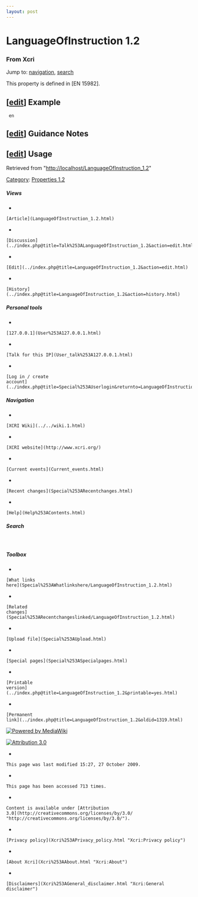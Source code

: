```yaml
---
layout: post
---
```


<script>
  (function(i,s,o,g,r,a,m){i['GoogleAnalyticsObject']=r;i[r]=i[r]||function(){
  (i[r].q=i[r].q||[]).push(arguments)},i[r].l=1*new Date();a=s.createElement(o),
  m=s.getElementsByTagName(o)[0];a.async=1;a.src=g;m.parentNode.insertBefore(a,m)
  })(window,document,'script','https://www.google-analytics.com/analytics.js','ga');

  ga('create', 'UA-73710929-3', 'auto');
  ga('send', 'pageview');

</script>







LanguageOfInstruction 1.2 
=========================













### From Xcri 







Jump to: [navigation](LanguageOfInstruction_1.2.html#column-one),
[search](LanguageOfInstruction_1.2.html#searchInput)



This property is defined in \[EN 15982\].


\[[edit](../index.php@title=LanguageOfInstruction_1.2&action=edit&section=1.html "Edit section: Example")\] Example
-------------------------------------------------------------------------------------------------------------------------------------------------------------------------------------

     en


\[[edit](../index.php@title=LanguageOfInstruction_1.2&action=edit&section=2.html "Edit section: Guidance Notes")\] Guidance Notes
---------------------------------------------------------------------------------------------------------------------------------------------------------------------------------------------------


\[[edit](../index.php@title=LanguageOfInstruction_1.2&action=edit&section=3.html "Edit section: Usage")\] Usage
---------------------------------------------------------------------------------------------------------------------------------------------------------------------------------



Retrieved from
"[http://localhost/LanguageOfInstruction\_1.2](LanguageOfInstruction_1.2.html)"





[Category](Special%253ACategories.html "Special:Categories"): [Properties
1.2](Category%253AProperties_1.2.html "Category:Properties 1.2")

















##### Views



-   

    

    [Article](LanguageOfInstruction_1.2.html)
-   

    

    [Discussion](../index.php@title=Talk%253ALanguageOfInstruction_1.2&action=edit.html)
-   

    

    [Edit](../index.php@title=LanguageOfInstruction_1.2&action=edit.html)
-   

    

    [History](../index.php@title=LanguageOfInstruction_1.2&action=history.html)







##### Personal tools



-   

    

    [127.0.0.1](User%253A127.0.0.1.html)
-   

    

    [Talk for this IP](User_talk%253A127.0.0.1.html)
-   

    

    [Log in / create
    account](../index.php@title=Special%253AUserlogin&returnto=LanguageOfInstruction_1.2.html)











[](../../wiki.1.html "XCRI Wiki")





##### Navigation



-   

    

    [XCRI Wiki](../../wiki.1.html)
-   

    

    [XCRI website](http://www.xcri.org/)
-   

    

    [Current events](Current_events.html)
-   

    

    [Recent changes](Special%253ARecentchanges.html)
-   

    

    [Help](Help%253AContents.html)







##### Search





 









##### Toolbox



-   

    

    [What links
    here](Special%253AWhatlinkshere/LanguageOfInstruction_1.2.html)
-   

    

    [Related
    changes](Special%253ARecentchangeslinked/LanguageOfInstruction_1.2.html)
-   

    

    [Upload file](Special%253AUpload.html)
-   

    

    [Special pages](Special%253ASpecialpages.html)
-   

    

    [Printable
    version](../index.php@title=LanguageOfInstruction_1.2&printable=yes.html)
-   

    

    [Permanent
    link](../index.php@title=LanguageOfInstruction_1.2&oldid=1319.html)















[![Powered by
MediaWiki](../skins/common/images/poweredby_mediawiki_88x31.png)](http://www.mediawiki.org/)





[![Attribution 3.0
](http://i.creativecommons.org/l/by/3.0/88x31.png)](http://creativecommons.org/licenses/by/3.0/)



-   

    

    This page was last modified 15:27, 27 October 2009.
-   

    

    This page has been accessed 713 times.
-   

    

    Content is available under [Attribution
    3.0](http://creativecommons.org/licenses/by/3.0/ "http://creativecommons.org/licenses/by/3.0/").
-   

    

    [Privacy policy](Xcri%253APrivacy_policy.html "Xcri:Privacy policy")
-   

    

    [About Xcri](Xcri%253AAbout.html "Xcri:About")
-   

    

    [Disclaimers](Xcri%253AGeneral_disclaimer.html "Xcri:General disclaimer")




